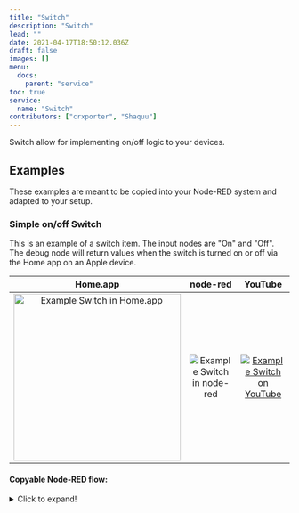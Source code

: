 ```yaml
---
title: "Switch"
description: "Switch"
lead: ""
date: 2021-04-17T18:50:12.036Z
draft: false
images: []
menu:
  docs:
    parent: "service"
toc: true
service:
  name: "Switch"
contributors: ["crxporter", "Shaquu"]
---
```


Switch allow for implementing on/off logic to your devices.

## Examples

These examples are meant to be copied into your Node-RED system and adapted to your setup.

### Simple on/off Switch

This is an example of a switch item. The input nodes are "On" and "Off". The debug node will return values when the switch is turned on or off via the Home app on an Apple device.

Home.app            |  node-red | YouTube
:-------------------------:|:-------------------------:|:-------------------------:
<img src="https://user-images.githubusercontent.com/2881159/73109648-07b5de80-3f04-11ea-9a74-5ec4af995b66.png" width="300" alt="Example Switch in Home.app"/>  |  ![Example Switch in node-red](https://user-images.githubusercontent.com/2881159/73109622-f240b480-3f03-11ea-94bc-066bf9715074.png) | [![Example Switch on YouTube](https://img.youtube.com/vi/kPuFKZWweCk/0.jpg)](https://www.youtube.com/watch?v=kPuFKZWweCk)

#### Copyable Node-RED flow:

<details>
<summary>Click to expand!</summary>
<p>

```json
[
    {
        "id": "7509f965.646da8",
        "type": "inject",
        "z": "53127d0.a094d84",
        "name": "On",
        "topic": "",
        "payload": "{\"On\":true}",
        "payloadType": "json",
        "repeat": "",
        "crontab": "",
        "once": false,
        "onceDelay": 0.1,
        "x": 230,
        "y": 320,
        "wires": [
            [
                "84c5345e.cea678"
            ]
        ]
    },
    {
        "id": "83aa9e6a.6ac9e",
        "type": "debug",
        "z": "53127d0.a094d84",
        "name": "HomeKit Out",
        "active": true,
        "tosidebar": true,
        "console": false,
        "tostatus": false,
        "complete": "payload",
        "targetType": "msg",
        "x": 650,
        "y": 340,
        "wires": []
    },
    {
        "id": "6f909132.f78a",
        "type": "inject",
        "z": "53127d0.a094d84",
        "name": "Off",
        "topic": "",
        "payload": "{\"On\":false}",
        "payloadType": "json",
        "repeat": "",
        "crontab": "",
        "once": false,
        "onceDelay": 0.1,
        "x": 230,
        "y": 360,
        "wires": [
            [
                "84c5345e.cea678"
            ]
        ]
    },
    {
        "id": "84c5345e.cea678",
        "type": "homekit-service",
        "z": "53127d0.a094d84",
        "isParent": true,
        "bridge": "51de116c.bb01",
        "parentService": "",
        "name": "Example Switch",
        "serviceName": "Switch",
        "topic": "",
        "filter": false,
        "manufacturer": "NRCHKB",
        "model": "Default Model",
        "serialNo": "1.1.1",
        "firmwareRev": "1.1.1",
        "hardwareRev": "1.1.1",
        "softwareRev": "1.0.0",
        "cameraConfigVideoProcessor": "ffmpeg",
        "cameraConfigSource": "",
        "cameraConfigStillImageSource": "",
        "cameraConfigMaxStreams": 2,
        "cameraConfigMaxWidth": 1280,
        "cameraConfigMaxHeight": 720,
        "cameraConfigMaxFPS": 10,
        "cameraConfigMaxBitrate": 300,
        "cameraConfigVideoCodec": "libx264",
        "cameraConfigAudioCodec": "libfdk_aac",
        "cameraConfigAudio": false,
        "cameraConfigPacketSize": 1316,
        "cameraConfigVerticalFlip": false,
        "cameraConfigHorizontalFlip": false,
        "cameraConfigMapVideo": "0:0",
        "cameraConfigMapAudio": "0:1",
        "cameraConfigVideoFilter": "scale=1280:720",
        "cameraConfigAdditionalCommandLine": "-tune zerolatency",
        "cameraConfigDebug": false,
        "cameraConfigSnapshotOutput": "disabled",
        "cameraConfigInterfaceName": "",
        "characteristicProperties": "{}",
        "x": 440,
        "y": 340,
        "wires": [
            [
                "83aa9e6a.6ac9e"
            ],
            [
                "83aa9e6a.6ac9e"
            ]
        ]
    },
    {
        "id": "51de116c.bb01",
        "type": "homekit-bridge",
        "z": "",
        "bridgeName": "Example Bridge",
        "pinCode": "111-11-111",
        "port": "",
        "allowInsecureRequest": false,
        "manufacturer": "Default Manufacturer",
        "model": "Default Model",
        "serialNo": "Default Serial Number",
        "customMdnsConfig": false,
        "mdnsMulticast": true,
        "mdnsInterface": "",
        "mdnsPort": "",
        "mdnsIp": "",
        "mdnsTtl": "",
        "mdnsLoopback": true,
        "mdnsReuseAddr": true,
        "allowMessagePassthrough": true
    }
]
```

</p>
</details>
